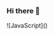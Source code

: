 ### Hi there 👋


<div style="display: inline-block">
  ![JavaScript](<i class="devicon-javascript-plain colored"></i>)
  
</div>
